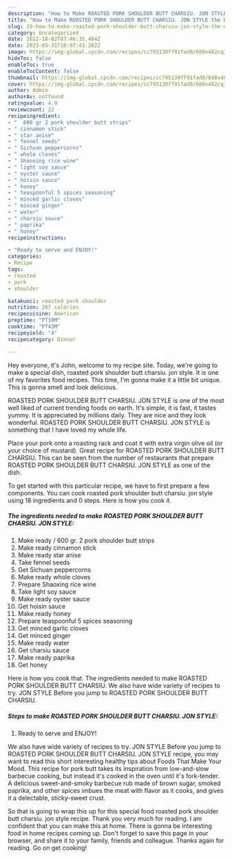 ```yaml
---
description: "How to Make ROASTED PORK SHOULDER BUTT CHARSIU. JON STYLE the Delicious}"
title: "How to Make ROASTED PORK SHOULDER BUTT CHARSIU. JON STYLE the Delicious}"
slug: 19-how-to-make-roasted-pork-shoulder-butt-charsiu-jon-style-the-delicious
category: Uncategorized
date: 2022-10-02T07:46:35.484Z
date: 2023-05-31T16:07:43.262Z
image: https://img-global.cpcdn.com/recipes/cc795130ff91fad0/680x482cq70/roasted-pork-shoulder-butt-charsiu-jon-style-recipe-main-photo.jpg
hideToc: false
enableToc: true
enableTocContent: false
thumbnail: https://img-global.cpcdn.com/recipes/cc795130ff91fad0/680x482cq70/roasted-pork-shoulder-butt-charsiu-jon-style-recipe-main-photo.jpg
cover: https://img-global.cpcdn.com/recipes/cc795130ff91fad0/680x482cq70/roasted-pork-shoulder-butt-charsiu-jon-style-recipe-main-photo.jpg
author: Admin
authorAv: notfound
ratingvalue: 4.9
reviewcount: 22
recipeingredient:
- "  600 gr 2 pork shoulder butt strips"
- " cinnamon stick"
- " star anise"
- " fennel seeds"
- " Sichuan peppercorns"
- " whole cloves"
- " Shaoxing rice wine"
- " light soy sauce"
- " oyster sauce"
- " hoisin sauce"
- " honey"
- " teaspoonful 5 spices seasoning"
- " minced garlic cloves"
- " minced ginger"
- " water"
- " charsiu sauce"
- " paprika"
- " honey"
recipeinstructions:

- "Ready to serve and ENJOY!"
categories:
- Recipe
tags:
- roasted
- pork
- shoulder

katakunci: roasted pork shoulder 
nutrition: 267 calories
recipecuisine: American
preptime: "PT10M"
cooktime: "PT43M"
recipeyield: "4"
recipecategory: Dinner

---
```



Hey everyone, it's John, welcome to my recipe site. Today, we're going to make a special dish, roasted pork shoulder butt charsiu. jon style. It is one of my favorites food recipes. This time, I'm gonna make it a little bit unique. This is gonna smell and look delicious.

ROASTED PORK SHOULDER BUTT CHARSIU. JON STYLE is one of the most well liked of current trending foods on earth. It's simple, it is fast, it tastes yummy. It is appreciated by millions daily. They are nice and they look wonderful. ROASTED PORK SHOULDER BUTT CHARSIU. JON STYLE is something that I have loved my whole life.

Place your pork onto a roasting rack and coat it with extra virgin olive oil (or your choice of mustard). Great recipe for ROASTED PORK SHOULDER BUTT CHARSIU. This can be seen from the number of restaurants that prepare ROASTED PORK SHOULDER BUTT CHARSIU. JON STYLE as one of the dish.


To get started with this particular recipe, we have to first prepare a few components. You can cook roasted pork shoulder butt charsiu. jon style using 18 ingredients and 0 steps. Here is how you cook it.

<!--inarticleads1-->

##### The ingredients needed to make ROASTED PORK SHOULDER BUTT CHARSIU. JON STYLE:

1. Make ready  / 600 gr. 2 pork shoulder butt strips
1. Make ready  cinnamon stick
1. Make ready  star anise
1. Take  fennel seeds
1. Get  Sichuan peppercorns
1. Make ready  whole cloves
1. Prepare  Shaoxing rice wine
1. Take  light soy sauce
1. Make ready  oyster sauce
1. Get  hoisin sauce
1. Make ready  honey
1. Prepare  teaspoonful 5 spices seasoning
1. Get  minced garlic cloves
1. Get  minced ginger
1. Make ready  water
1. Get  charsiu sauce
1. Make ready  paprika
1. Get  honey


Here is how you cook that. The ingredients needed to make ROASTED PORK SHOULDER BUTT CHARSIU. We also have wide variety of recipes to try. JON STYLE Before you jump to ROASTED PORK SHOULDER BUTT CHARSIU. 

<!--inarticleads2-->

##### Steps to make ROASTED PORK SHOULDER BUTT CHARSIU. JON STYLE:


1. Ready to serve and ENJOY!

We also have wide variety of recipes to try. JON STYLE Before you jump to ROASTED PORK SHOULDER BUTT CHARSIU. JON STYLE recipe, you may want to read this short interesting healthy tips about Foods That Make Your Mood. This recipe for pork butt takes its inspiration from low-and-slow barbecue cooking, but instead it&#39;s cooked in the oven until it&#39;s fork-tender. A delicious sweet-and-smoky barbecue rub made of brown sugar, smoked paprika, and other spices imbues the meat with flavor as it cooks, and gives it a delectable, sticky-sweet crust. 

So that is going to wrap this up for this special food roasted pork shoulder butt charsiu. jon style recipe. Thank you very much for reading. I am confident that you can make this at home. There is gonna be interesting food in home recipes coming up. Don't forget to save this page in your browser, and share it to your family, friends and colleague. Thanks again for reading. Go on get cooking!

